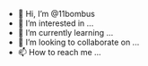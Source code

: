 - 👋 Hi, I’m @11bombus
- 👀 I’m interested in ...
- 🌱 I’m currently learning ...
- 💞️ I’m looking to collaborate on ...
- 📫 How to reach me ...

<!---
11bombus/11bombus is a ✨ special ✨ repository because its `README.md` (this file) appears on your GitHub profile.
You can click the Preview link to take a look at your changes.
--->
